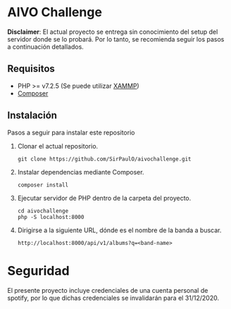# AIVO Challenge

**Disclaimer**: El actual proyecto se entrega sin conocimiento del setup del servidor donde se lo probará.
Por lo tanto, se recomienda seguir los pasos a continuación detallados.

## Requisitos
- PHP >= v7.2.5 (Se puede utilizar [XAMMP](https://www.apachefriends.org/es/index.html))
- [Composer](https://getcomposer.org/)

## Instalación
Pasos a seguir para instalar este repositorio

1. Clonar el actual repositorio.
    ```
    git clone https://github.com/SirPaulO/aivochallenge.git
    ```
2. Instalar dependencias mediante Composer.
    ```
    composer install
    ```
3. Ejecutar servidor de PHP dentro de la carpeta del proyecto.
    ```
    cd aivochallenge
    php -S localhost:8000
    ```
4. Dirigirse a la siguiente URL, dónde ***<band-name>*** es el nombre de la banda a buscar.
    ```
    http://localhost:8000/api/v1/albums?q=<band-name>
    ```
# Seguridad
El presente proyecto incluye credenciales de una cuenta personal de spotify, por lo que dichas credenciales se
invalidarán para el 31/12/2020.

 